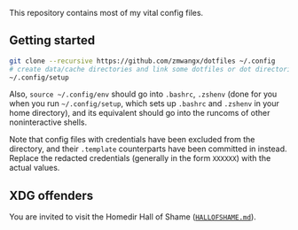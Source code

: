 This repository contains most of my vital config files.

## Getting started

```zsh
git clone --recursive https://github.com/zmwangx/dotfiles ~/.config
# create data/cache directories and link some dotfiles or dot directories to HOME
~/.config/setup
```

Also, `source ~/.config/env` should go into `.bashrc`, `.zshenv` (done for you
when you run `~/.config/setup`, which sets up `.bashrc` and `.zshenv` in your
home directory), and its equivalent should go into the runcoms of other
noninteractive shells.

Note that config files with credentials have been excluded from the directory,
and their `.template` counterparts have been committed in instead. Replace the
redacted credentials (generally in the form `XXXXXX`) with the actual values.

## XDG offenders

You are invited to visit the Homedir Hall of Shame
([`HALLOFSHAME.md`](HALLOFSHAME.md)).
